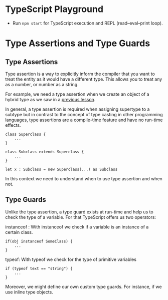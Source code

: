 # TypeScript Playground

* Run `npm start` for TypeScript execution and REPL (read–eval–print loop).

# Type Assertions and Type Guards

## Type Assertions
Type assertion is a way to explicitly inform the compiler that you want to treat the entity as it would have a different type. This allows you to treat any as a number, or number as a string.

For example, we need a type assertion when we create an object of a hybrid type as we saw in a [previous lesson](https://github.com/ranibb/TypeScriptPlayGround/blob/Interfaces-Advanced-Topics/app.ts#L33).

In general, a type assertion is required when assigning supertype to a subtype but in contrast to the concept of type casting in other programming languages, type assertions are a compile-time feature and have no run-time effects.

    class Superclass {
        ...
    }

    class Subclass extends Superclass {
        ...
    }

    let x : Subclass = new Superclass(...) as Subclass

In this context we need to understand when to use type assertion and when not.

## Type Guards
Unlike the type assertion, a type guard exists at run-time and help us to check the type of a variable. For that TypeScript offers us two operators:

instanceof : With instanceof we check if a variable is an instance of a certain class.

    if(obj instanceof SomeClass) {
        ...
    }

typeof: With typeof we check for the type of primitive variables

    if (typeof text == "string") {
        ...
    }

Moreover, we might define our own custom type guards. For instance, if we use inline type objects.